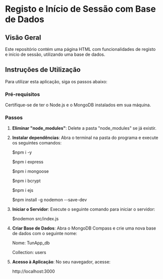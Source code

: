 # Registo e Início de Sessão com Base de Dados

## Visão Geral

Este repositório contém uma página HTML com funcionalidades de registo e início de sessão, utilizando uma base de dados.

## Instruções de Utilização

Para utilizar esta aplicação, siga os passos abaixo:

### Pré-requisitos

Certifique-se de ter o Node.js e o MongoDB instalados em sua máquina.

### Passos

1. **Eliminar "node_modules"**: 
   Delete a pasta "node_modules" se já existir.

2. **Instalar dependências**:
   Abra o terminal na pasta do programa e execute os seguintes comandos:
   
   $npm i -y
   
   $npm i express
   
   $npm i mongoose
   
   $npm i bcrypt
   
   $npm i ejs

   $npm install -g nodemon --save-dev

3. **Iniciar o Servidor**:
Execute o seguinte comando para iniciar o servidor:

   $nodemon src/index.js

4. **Criar Base de Dados**:
Abra o MongoDB Compass e crie uma nova base de dados com o seguinte nome:

   Nome: TunApp_db

   Collection: users

5. **Acesso à Aplicação**:
No seu navegador, acesse:

      http://localhost:3000



